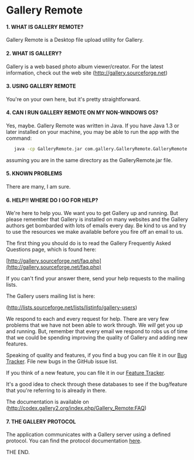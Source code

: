 # Gallery Remote

  
#### 1. WHAT IS GALLERY REMOTE?

Gallery Remote is a Desktop file upload utility for Gallery. 


#### 2. WHAT IS GALLERY?

Gallery is a web based photo album viewer/creator.  For the latest
information, check out the web site (http://gallery.sourceforge.net)
    
    
#### 3. USING GALLERY REMOTE

You're on your own here, but it's pretty straightforward.


#### 4. CAN I RUN GALLERY REMOTE ON MY NON-WINDOWS OS?

Yes, maybe. Gallery Remote was written in Java. If you have Java 1.3 or later
installed on your machine, you may be able to run the app with the command:

```bash
   java -cp GalleryRemote.jar com.gallery.GalleryRemote.GalleryRemote
```	
assuming you are in the same directory as the GalleryRemote.jar file.

    
#### 5. KNOWN PROBLEMS

There are many, I am sure.


#### 6. HELP!!  WHERE DO I GO FOR HELP?

We're here to help you.  We want you to get Gallery up and running.
But please remember that Gallery is installed on many websites and
the Gallery authors get bombarded with lots of emails every day.
Be kind to us and try to use the resources we make available before
you fire off an email to us.

The first thing you should do is to read the Gallery Frequently
Asked Questions page, which is found here:

  [http://gallery.sourceforge.net/faq.php](http://gallery.sourceforge.net/faq.php)

If you can't find your answer there, send your help requests to the
mailing lists.

The Gallery users mailing list is here:

  (http://lists.sourceforge.net/lists/listinfo/gallery-users)


We respond to each and every request for help.  There are very few
problems that we have not been able to work through.  We *will* get
you up and running.  But, remember that every email we respond to robs
us of time that we could be spending improving the quality of Gallery
and adding new features.

Speaking of quality and features, if you find a bug you can file
it in our [Bug Tracker](http://sourceforge.net/tracker/?group_id=7130&atid=107130). File new bugs in the GitHub issue list.

If you think of a new feature, you can file it in our [Feature
Tracker](http://sourceforge.net/tracker/?atid=357130&group_id=7130&func=browse).

It's a good idea to check through these databases to see if the
bug/feature that you're referring to is already in there.

The documentation is available on (http://codex.gallery2.org/index.php/Gallery_Remote:FAQ)


#### 7. THE GALLERY PROTOCOL

The application communicates with a Gallery server using a defined protocol.
You can find the protocol documentation [here](http://codex.gallery2.org/index.php/Gallery_Remote:Protocol).

THE END.
